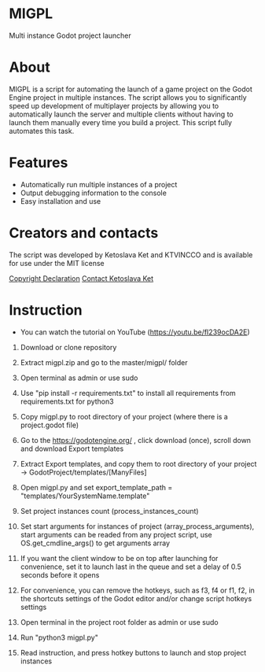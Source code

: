 # MIGPL

Multi instance Godot project launcher

# About

MIGPL is a script for automating the launch of a game project on the Godot Engine project in multiple instances. The script allows you to significantly speed up development of multiplayer projects by allowing you to automatically launch the server and multiple clients without having to launch them manually every time you build a project. This script fully automates this task.

# Features

* Automatically run multiple instances of a project
* Output debugging information to the console
* Easy installation and use

# Creators and contacts

The script was developed by Ketoslava Ket and KTVINCCO and is available for use under the MIT license

[Copyright Declaration](http://ktvincco.com/copyrightdeclaration/)
[Contact Ketoslava Ket](http://ktvincco.com/keta/contacts/)

# Instruction

* You can watch the tutorial on YouTube (https://youtu.be/fI239ocDA2E)

1. Download or clone repository

2. Extract migpl.zip and go to the master/migpl/ folder

3. Open terminal as admin or use sudo

4. Use "pip install -r requirements.txt" to install all requirements from requirements.txt for python3

5. Copy migpl.py to root directory of your project (where there is a project.godot file)

6. Go to the https://godotengine.org/ , click download (once), scroll down and download Export templates

7. Extract Export templates, and copy them to root directory of your project -> GodotProject/templates/[ManyFiles]

8. Open migpl.py and set export_template_path = "templates/YourSystemName.template"

9. Set project instances count (process_instances_count)

10. Set start arguments for instances of project (array_process_arguments), start arguments can be readed from any project script, use OS.get_cmdline_args() to get arguments array

11. If you want the client window to be on top after launching for convenience, set it to launch last in the queue and set a delay of 0.5 seconds before it opens

12. For convenience, you can remove the hotkeys, such as f3, f4 or f1, f2, in the shortcuts settings of the Godot editor and/or change script hotkeys settings

13. Open terminal in the project root folder as admin or use sudo

14. Run "python3 migpl.py"

15. Read instruction, and press hotkey buttons to launch and stop project instances

